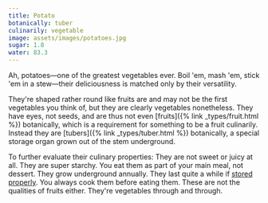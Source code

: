 ```yaml
---
title: Potato
botanically: tuber
culinarily: vegetable
image: assets/images/potatoes.jpg
sugar: 1.8
water: 83.3
---
```

Ah, potatoes—one of the greatest vegetables ever. Boil 'em, mash 'em, stick 'em in a stew—their deliciousness is matched only by their versatility.

They're shaped rather round like fruits are and may not be the first vegetables you think of, but they are clearly vegetables nonetheless. They have eyes, not seeds, and are thus not even [fruits]({% link _types/fruit.html %}) botanically, which is a requirement for something to be a fruit culinarily. Instead they are [tubers]({% link _types/tuber.html %}) botanically, a special storage organ grown out of the stem underground.

To further evaluate their culinary properties: They are not sweet or juicy at all. They are super starchy. You eat them as part of your main meal, not dessert. They grow underground annually. They last quite a while if <a href="https://www.healthline.com/nutrition/how-to-store-potatoes">stored properly</a>. You always cook them before eating them. These are not the qualities of fruits either. They're vegetables through and through.